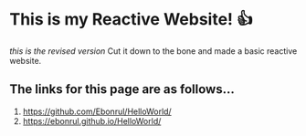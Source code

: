 # This is my Reactive Website! :+1:
_this is the revised version_
Cut it down to the bone and made a basic reactive website.

## The links for this page are as follows...
1. https://github.com/Ebonrul/HelloWorld/
2. https://ebonrul.github.io/HelloWorld/


